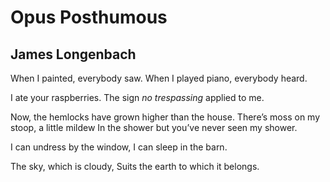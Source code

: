 # Opus Posthumous
## James Longenbach
When I painted, everybody saw.
When I played piano, everybody heard.

I ate your raspberries.
The sign _no trespassing_ applied to me.

Now, the hemlocks have grown higher than the house.
There’s moss on my stoop, a little mildew
In the shower but you’ve never seen my shower.

I can undress by the window,
I can sleep in the barn.

The sky, which is cloudy,
Suits the earth to which it belongs.